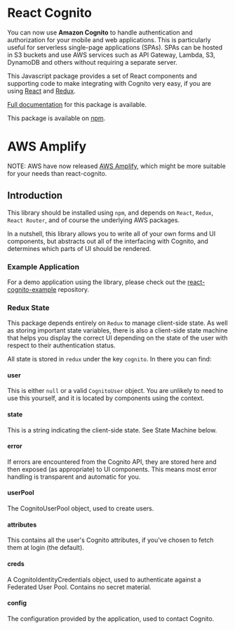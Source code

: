 # React Cognito

You can now use **Amazon Cognito** to handle authentication and authorization for
your mobile and web applications. This is particularly useful for serverless
single-page applications (SPAs). SPAs can be hosted in S3 buckets and use AWS
services such as API Gateway, Lambda, S3, DynamoDB and others without requiring
a separate server.

This Javascript package provides a set of React components and supporting code
to make integrating with Cognito very easy, if you are using [React](https://facebook.github.io/react/) and [Redux](http://redux.js.org/).

[Full documentation](https://doc.esdoc.org/github.com/isotoma/react-cognito/) for this package is available.

This package is available on [npm](https://www.npmjs.com/package/react-cognito).

# AWS Amplify

NOTE: AWS have now released [AWS Amplify](https://github.com/aws/aws-amplify), which might be more suitable for your needs than react-cognito.

## Introduction

This library should be installed using `npm`, and depends on `React`, `Redux`, `React
Router`, and of course the underlying AWS packages.

In a nutshell, this library allows you to write all of your own forms and UI
components, but abstracts out all of the interfacing with Cognito, and
determines which parts of UI should be rendered.

### Example Application

For a demo application using the library, please check out the [react-cognito-example](https://github.com/isotoma/react-cognito-example) repository.

### Redux State

This package depends entirely on `Redux` to manage client-side state.  As well as
storing important state variables, there is also a client-side state machine
that helps you display the correct UI depending on the state of the user with
respect to their authentication status.

All state is stored in `redux` under the key `cognito`. In there you can find:

#### user

This is either `null` or a valid `CognitoUser` object.  You are unlikely to
need to use this yourself, and it is located by components using the context.

#### state

This is a string indicating the client-side state. See State Machine below.

#### error

If errors are encountered from the Cognito API, they are stored here and then
exposed (as appropriate) to UI components. This means most error handling is
transparent and automatic for you.

#### userPool

The CognitoUserPool object, used to create users.

#### attributes

This contains all the user's Cognito attributes, if you've chosen to fetch them at login (the default).

#### creds

A CognitoIdentityCredentials object, used to authenticate against a Federated
User Pool. Contains no secret material.

#### config

The configuration provided by the application, used to contact Cognito.

